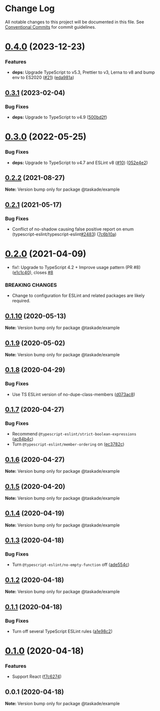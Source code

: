# Change Log

All notable changes to this project will be documented in this file.
See [Conventional Commits](https://conventionalcommits.org) for commit guidelines.

# [0.4.0](https://github.com/taskade/eslint/compare/v0.3.1...v0.4.0) (2023-12-23)


### Features

* **deps:** Upgrade TypeScript to v5.3, Prettier to v3, Lerna to v8 and bump env to ES2020 ([#21](https://github.com/taskade/eslint/issues/21)) ([eda981a](https://github.com/taskade/eslint/commit/eda981a88b25383d87f561496e60cd72363a6dba))





## [0.3.1](https://github.com/taskade/eslint/compare/v0.3.0...v0.3.1) (2023-02-04)


### Bug Fixes

* **deps:** Upgrade to TypeScript to v4.9 ([500bd2f](https://github.com/taskade/eslint/commit/500bd2f9375b014a8d0748380158c08127f82c2a))





# [0.3.0](https://github.com/taskade/eslint/compare/v0.2.2...v0.3.0) (2022-05-25)


### Bug Fixes

* **deps:** Upgrade to TypeScript to v4.7 and ESLint v8 ([#10](https://github.com/taskade/eslint/issues/10)) ([052e4e2](https://github.com/taskade/eslint/commit/052e4e2a4e4ff77b2d0888a95496f7b2cf19ad83))





## [0.2.2](https://github.com/taskade/eslint/compare/v0.2.1...v0.2.2) (2021-08-27)

**Note:** Version bump only for package @taskade/example





## [0.2.1](https://github.com/taskade/eslint/compare/v0.2.0...v0.2.1) (2021-05-17)


### Bug Fixes

* Conflict of no-shadow causing false positive report on enum (typescript-eslint/typescript-eslint[#2483](https://github.com/taskade/eslint/issues/2483)) ([7c6b10a](https://github.com/taskade/eslint/commit/7c6b10a396b5380bb99cde763dfe05e621eb5b97))





# [0.2.0](https://github.com/taskade/eslint/compare/v0.1.10...v0.2.0) (2021-04-09)


* fix!: Upgrade to TypeScript 4.2 + Improve usage pattern (PR #8) ([e1c1c40](https://github.com/taskade/eslint/commit/e1c1c40e01e3f41e020a38bac239f3619a531e40)), closes [#8](https://github.com/taskade/eslint/issues/8)


### BREAKING CHANGES

* Change to configuration for ESLint and related packages are likely required.





## [0.1.10](https://github.com/taskade/eslint/compare/v0.1.9...v0.1.10) (2020-05-13)

**Note:** Version bump only for package @taskade/example





## [0.1.9](https://github.com/taskade/eslint/compare/v0.1.8...v0.1.9) (2020-05-02)

**Note:** Version bump only for package @taskade/example





## [0.1.8](https://github.com/taskade/eslint/compare/v0.1.7...v0.1.8) (2020-04-29)


### Bug Fixes

* Use TS ESLint version of no-dupe-class-members ([d073ac8](https://github.com/taskade/eslint/commit/d073ac8d4f946da1d85fa395e25f04f215079b1e))





## [0.1.7](https://github.com/taskade/eslint/compare/v0.1.6...v0.1.7) (2020-04-27)


### Bug Fixes

* Recommend `@typescript-eslint/strict-boolean-expressions` ([ac84b4c](https://github.com/taskade/eslint/commit/ac84b4cbafc9e8c3b774920ae001bf2d12063044))
* Turn `@typescript-eslint/member-ordering` on ([ec3782c](https://github.com/taskade/eslint/commit/ec3782cf78487ade4401b4c7ef9c33d73b738405))





## [0.1.6](https://github.com/taskade/eslint/compare/v0.1.5...v0.1.6) (2020-04-27)

**Note:** Version bump only for package @taskade/example





## [0.1.5](https://github.com/taskade/eslint/compare/v0.1.4...v0.1.5) (2020-04-20)

**Note:** Version bump only for package @taskade/example





## [0.1.4](https://github.com/taskade/eslint/compare/v0.1.3...v0.1.4) (2020-04-19)

**Note:** Version bump only for package @taskade/example





## [0.1.3](https://github.com/taskade/eslint/compare/v0.1.2...v0.1.3) (2020-04-18)


### Bug Fixes

* Turn `@typescript-eslint/no-empty-function` off ([ade554c](https://github.com/taskade/eslint/commit/ade554c9d3e11e3caa3c3d490f3a607101d52060))





## [0.1.2](https://github.com/taskade/eslint/compare/v0.1.1...v0.1.2) (2020-04-18)

**Note:** Version bump only for package @taskade/example





## [0.1.1](https://github.com/taskade/eslint/compare/v0.1.0...v0.1.1) (2020-04-18)


### Bug Fixes

* Turn off several TypeScript ESLint rules ([a1e98c2](https://github.com/taskade/eslint/commit/a1e98c2f4380c1ce7f5065440e0001523f34bd4c))





# [0.1.0](https://github.com/taskade/eslint/compare/v0.0.1...v0.1.0) (2020-04-18)


### Features

* Support React ([f7c6274](https://github.com/taskade/eslint/commit/f7c6274c40ff9140d591608cfefc21bf405869e6))





## 0.0.1 (2020-04-18)

**Note:** Version bump only for package @taskade/example
